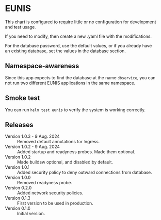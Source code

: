 # EUNIS

This chart is configured to require little or no configuration for development and test usage.

If you need to modify, then create a new .yaml file with the modifications.

For the database password, use the default values, or if you already have an existing database,
set the values in the database section.

## Namespace-awareness

Since this app expects to find the database at the name `dbservice`, you can not
run two different EUNIS applications in the same namespace.

## Smoke test

You can run `helm test eunis` to verify the system is working correctly.

## Releases

<dl>

  <dt>Version 1.0.3 - 9 Aug. 2024</dt>
  <dd>Removed default annotations for Ingress.</dd>

  <dt>Version 1.0.2 - 9 Aug. 2024</dt>
  <dd>Added startup and readyness probes. Made them optional.</dd>

  <dt>Version 1.0.2</dt>
  <dd>Made buildsw optional, and disabled by default.</dd>

  <dt>Version 1.0.1</dt>
  <dd>Added security policy to deny outward connections from database.</dd>

  <dt>Version 1.0.0</dt>
  <dd>Removed readyness probe.</dd>

  <dt>Version 0.2.0</dt>
  <dd>Added network security policies.</dd>

  <dt>Version 0.1.3</dt>
  <dd>First version to be used in production.</dd>

  <dt>Version 0.1.0</dt>
  <dd>Initial version.</dd>

</dl>

